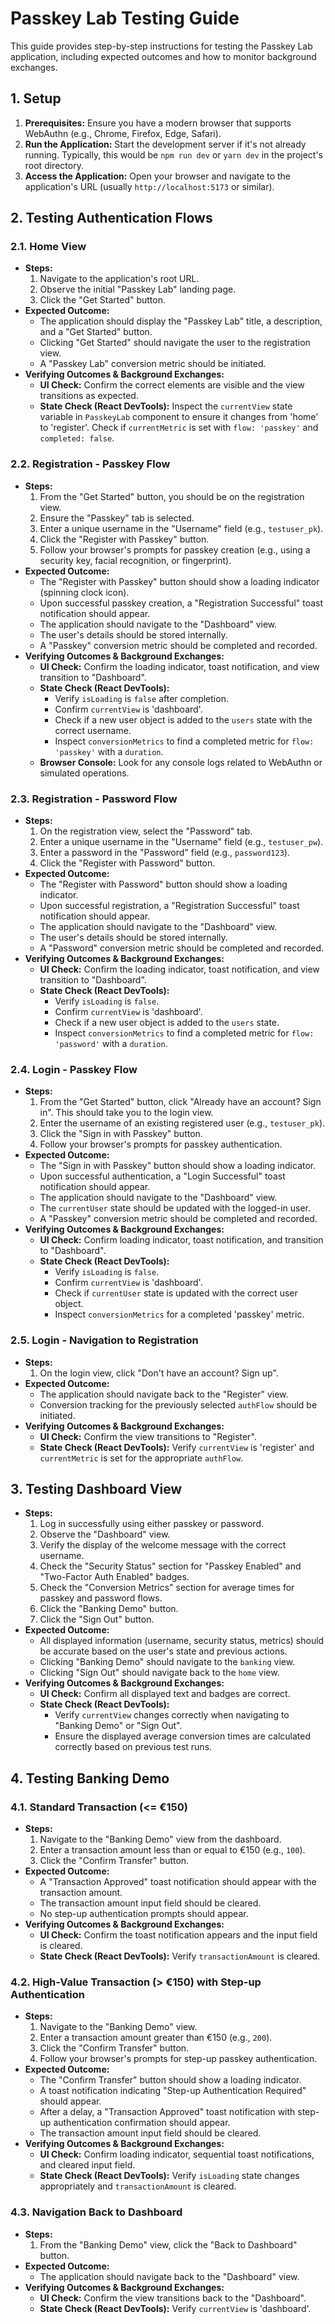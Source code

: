 # Passkey Lab Testing Guide

This guide provides step-by-step instructions for testing the Passkey Lab application, including expected outcomes and how to monitor background exchanges.

## 1. Setup

1.  **Prerequisites:** Ensure you have a modern browser that supports WebAuthn (e.g., Chrome, Firefox, Edge, Safari).
2.  **Run the Application:** Start the development server if it's not already running. Typically, this would be `npm run dev` or `yarn dev` in the project's root directory.
3.  **Access the Application:** Open your browser and navigate to the application's URL (usually `http://localhost:5173` or similar).

## 2. Testing Authentication Flows

### 2.1. Home View

*   **Steps:**
    1.  Navigate to the application's root URL.
    2.  Observe the initial "Passkey Lab" landing page.
    3.  Click the "Get Started" button.
*   **Expected Outcome:**
    *   The application should display the "Passkey Lab" title, a description, and a "Get Started" button.
    *   Clicking "Get Started" should navigate the user to the registration view.
    *   A "Passkey Lab" conversion metric should be initiated.
*   **Verifying Outcomes & Background Exchanges:**
    *   **UI Check:** Confirm the correct elements are visible and the view transitions as expected.
    *   **State Check (React DevTools):** Inspect the `currentView` state variable in `PasskeyLab` component to ensure it changes from 'home' to 'register'. Check if `currentMetric` is set with `flow: 'passkey'` and `completed: false`.

### 2.2. Registration - Passkey Flow

*   **Steps:**
    1.  From the "Get Started" button, you should be on the registration view.
    2.  Ensure the "Passkey" tab is selected.
    3.  Enter a unique username in the "Username" field (e.g., `testuser_pk`).
    4.  Click the "Register with Passkey" button.
    5.  Follow your browser's prompts for passkey creation (e.g., using a security key, facial recognition, or fingerprint).
*   **Expected Outcome:**
    *   The "Register with Passkey" button should show a loading indicator (spinning clock icon).
    *   Upon successful passkey creation, a "Registration Successful" toast notification should appear.
    *   The application should navigate to the "Dashboard" view.
    *   The user's details should be stored internally.
    *   A "Passkey" conversion metric should be completed and recorded.
*   **Verifying Outcomes & Background Exchanges:**
    *   **UI Check:** Confirm the loading indicator, toast notification, and view transition to "Dashboard".
    *   **State Check (React DevTools):**
        *   Verify `isLoading` is `false` after completion.
        *   Confirm `currentView` is 'dashboard'.
        *   Check if a new user object is added to the `users` state with the correct username.
        *   Inspect `conversionMetrics` to find a completed metric for `flow: 'passkey'` with a `duration`.
    *   **Browser Console:** Look for any console logs related to WebAuthn or simulated operations.

### 2.3. Registration - Password Flow

*   **Steps:**
    1.  On the registration view, select the "Password" tab.
    2.  Enter a unique username in the "Username" field (e.g., `testuser_pw`).
    3.  Enter a password in the "Password" field (e.g., `password123`).
    4.  Click the "Register with Password" button.
*   **Expected Outcome:**
    *   The "Register with Password" button should show a loading indicator.
    *   Upon successful registration, a "Registration Successful" toast notification should appear.
    *   The application should navigate to the "Dashboard" view.
    *   The user's details should be stored internally.
    *   A "Password" conversion metric should be completed and recorded.
*   **Verifying Outcomes & Background Exchanges:**
    *   **UI Check:** Confirm the loading indicator, toast notification, and view transition to "Dashboard".
    *   **State Check (React DevTools):**
        *   Verify `isLoading` is `false`.
        *   Confirm `currentView` is 'dashboard'.
        *   Check if a new user object is added to the `users` state.
        *   Inspect `conversionMetrics` to find a completed metric for `flow: 'password'` with a `duration`.

### 2.4. Login - Passkey Flow

*   **Steps:**
    1.  From the "Get Started" button, click "Already have an account? Sign in". This should take you to the login view.
    2.  Enter the username of an existing registered user (e.g., `testuser_pk`).
    3.  Click the "Sign in with Passkey" button.
    4.  Follow your browser's prompts for passkey authentication.
*   **Expected Outcome:**
    *   The "Sign in with Passkey" button should show a loading indicator.
    *   Upon successful authentication, a "Login Successful" toast notification should appear.
    *   The application should navigate to the "Dashboard" view.
    *   The `currentUser` state should be updated with the logged-in user.
    *   A "Passkey" conversion metric should be completed and recorded.
*   **Verifying Outcomes & Background Exchanges:**
    *   **UI Check:** Confirm loading indicator, toast notification, and transition to "Dashboard".
    *   **State Check (React DevTools):**
        *   Verify `isLoading` is `false`.
        *   Confirm `currentView` is 'dashboard'.
        *   Check if `currentUser` state is updated with the correct user object.
        *   Inspect `conversionMetrics` for a completed 'passkey' metric.

### 2.5. Login - Navigation to Registration

*   **Steps:**
    1.  On the login view, click "Don't have an account? Sign up".
*   **Expected Outcome:**
    *   The application should navigate back to the "Register" view.
    *   Conversion tracking for the previously selected `authFlow` should be initiated.
*   **Verifying Outcomes & Background Exchanges:**
    *   **UI Check:** Confirm the view transitions to "Register".
    *   **State Check (React DevTools):** Verify `currentView` is 'register' and `currentMetric` is set for the appropriate `authFlow`.

## 3. Testing Dashboard View

*   **Steps:**
    1.  Log in successfully using either passkey or password.
    2.  Observe the "Dashboard" view.
    3.  Verify the display of the welcome message with the correct username.
    4.  Check the "Security Status" section for "Passkey Enabled" and "Two-Factor Auth Enabled" badges.
    5.  Check the "Conversion Metrics" section for average times for passkey and password flows.
    6.  Click the "Banking Demo" button.
    7.  Click the "Sign Out" button.
*   **Expected Outcome:**
    *   All displayed information (username, security status, metrics) should be accurate based on the user's state and previous actions.
    *   Clicking "Banking Demo" should navigate to the `banking` view.
    *   Clicking "Sign Out" should navigate back to the `home` view.
*   **Verifying Outcomes & Background Exchanges:**
    *   **UI Check:** Confirm all displayed text and badges are correct.
    *   **State Check (React DevTools):**
        *   Verify `currentView` changes correctly when navigating to "Banking Demo" or "Sign Out".
        *   Ensure the displayed average conversion times are calculated correctly based on previous test runs.

## 4. Testing Banking Demo

### 4.1. Standard Transaction (<= €150)

*   **Steps:**
    1.  Navigate to the "Banking Demo" view from the dashboard.
    2.  Enter a transaction amount less than or equal to €150 (e.g., `100`).
    3.  Click the "Confirm Transfer" button.
*   **Expected Outcome:**
    *   A "Transaction Approved" toast notification should appear with the transaction amount.
    *   The transaction amount input field should be cleared.
    *   No step-up authentication prompts should appear.
*   **Verifying Outcomes & Background Exchanges:**
    *   **UI Check:** Confirm the toast notification appears and the input field is cleared.
    *   **State Check (React DevTools):** Verify `transactionAmount` is cleared.

### 4.2. High-Value Transaction (> €150) with Step-up Authentication

*   **Steps:**
    1.  Navigate to the "Banking Demo" view.
    2.  Enter a transaction amount greater than €150 (e.g., `200`).
    3.  Click the "Confirm Transfer" button.
    4.  Follow your browser's prompts for step-up passkey authentication.
*   **Expected Outcome:**
    *   The "Confirm Transfer" button should show a loading indicator.
    *   A toast notification indicating "Step-up Authentication Required" should appear.
    *   After a delay, a "Transaction Approved" toast notification with step-up authentication confirmation should appear.
    *   The transaction amount input field should be cleared.
*   **Verifying Outcomes & Background Exchanges:**
    *   **UI Check:** Confirm loading indicator, sequential toast notifications, and cleared input field.
    *   **State Check (React DevTools):** Verify `isLoading` state changes appropriately and `transactionAmount` is cleared.

### 4.3. Navigation Back to Dashboard

*   **Steps:**
    1.  From the "Banking Demo" view, click the "Back to Dashboard" button.
*   **Expected Outcome:**
    *   The application should navigate back to the "Dashboard" view.
*   **Verifying Outcomes & Background Exchanges:**
    *   **UI Check:** Confirm the view transitions back to the "Dashboard".
    *   **State Check (React DevTools):** Verify `currentView` is 'dashboard'.